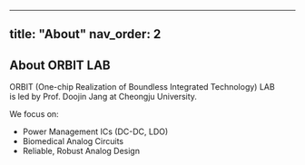 
---
title: "About"
nav_order: 2
---

## About ORBIT LAB

ORBIT (One-chip Realization of Boundless Integrated Technology) LAB  
is led by Prof. Doojin Jang at Cheongju University.

We focus on:

- Power Management ICs (DC-DC, LDO)
- Biomedical Analog Circuits
- Reliable, Robust Analog Design
